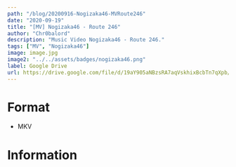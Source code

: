 ```yaml
---
path: "/blog/20200916-Nogizaka46-MVRoute246"
date: "2020-09-19"
title: "[MV] Nogizaka46 - Route 246"
author: "Chr0balord"
description: "Music Video Nogizaka46 - Route 246."
tags: ["MV", "Nogizaka46"]
image: image.jpg
image2: "../../assets/badges/nogizaka46.png"
label: Google Drive
url: https://drive.google.com/file/d/19aY905aNBzsRA7aqVskhixBcbTn7qXpb/view?usp=sharing
---
```


# Format

- MKV

# Information
